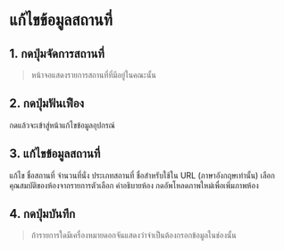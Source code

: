 # แก้ไขข้อมูลสถานที่
## 1. กดปุ่มจัดการสถานที่
> หน้าจอแสดงรายการสถานที่ที่มีอยู่ในคณะนั้น
## 2. กดปุ่มฟันเฟือง
กดแล้วจะเข้าสู่หน้าแก้ไขข้อมูลอุปกรณ์
## 3. แก้ไขข้อมูลสถานที่
แก้ไข ชื่อสถานที่ จำนวนที่นั่ง ประเภทสถานที่ ชื่อสำหรับใช้ใน URL (ภาษาอังกฤษเท่านั้น) เลือกคุณสมบัติของห้องจากรายการตัวเลือก คำอธิบายห้อง กดอัพโหลดภาพใหม่เพื่อเพิ่มภาพห้อง
## 4. กดปุ่มบันทึก
> ถ้ารายการใดมีเครื่องหมายดอกจันแสดงว่าจำเป็นต้องกรอกข้อมูลในช่องนั้น
